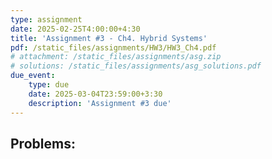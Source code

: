 ```yaml
---
type: assignment
date: 2025-02-25T4:00:00+4:30
title: 'Assignment #3 - Ch4. Hybrid Systems'
pdf: /static_files/assignments/HW3/HW3_Ch4.pdf
# attachment: /static_files/assignments/asg.zip
# solutions: /static_files/assignments/asg_solutions.pdf
due_event: 
    type: due
    date: 2025-03-04T23:59:00+3:30
    description: 'Assignment #3 due'
---
```


## Problems:

